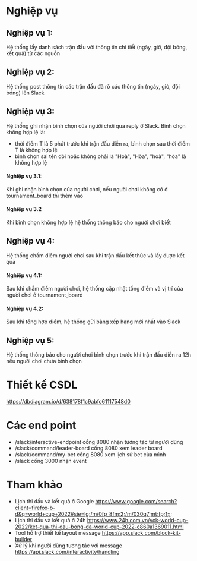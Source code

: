 # Nghiệp vụ

## Nghiệp vụ 1: 
Hệ thống lấy danh sách trận đấu với thông tin chi tiết (ngày, giờ, đội bóng, kết quả) từ các nguồn

## Nghiệp vụ 2:
Hệ thống post thông tin các trận đấu đã rõ các thông tin (ngày, giờ, đội bóng) lên Slack

## Nghiệp vụ 3:
Hệ thống ghi nhận bình chọn của người chơi qua reply ở Slack. Bình chọn không hợp lệ là:

- thời điểm T là 5 phút trước khi trận đấu diễn ra, bình chọn sau thời điểm T là không hợp lệ
- bình chọn sai tên đội hoặc không phải là "Hoà", "Hòa", "hoà", "hòa" là không hợp lệ

#### Nghiệp vụ 3.1:
Khi ghi nhận bình chọn của người chơi, nếu người chơi không có ở tournament_board thì thêm vào

#### Nghiệp vụ 3.2
Khi bình chọn không hợp lệ hệ thống thông báo cho người chơi biết

## Nghiệp vụ 4:
Hệ thống chấm điểm người chơi sau khi trận đấu kết thúc và lấy được kết quả

#### Nghiệp vụ 4.1:
Sau khi chấm điểm người chơi, hệ thống cập nhật tổng điểm và vị trí của người  chơi ở tournament_board

#### Nghiệp vụ 4.2:
Sau khi tổng hợp điểm, hệ thống gửi bảng xếp hạng mới nhất vào Slack

## Nghiệp vụ 5:
Hệ thống thông báo cho người chơi bình chọn trước khi trận đấu diễn ra 12h nếu người chơi chưa bình chọn


# Thiết kế CSDL
https://dbdiagram.io/d/638178f1c9abfc61117548d0


# Các end point
- /slack/interactive-endpoint cổng 8080 nhận tương tác từ người dùng 
- /slack/command/leader-board cổng 8080 xem leader board
- /slack/command/my-bet cổng 8080 xem lịch sử bet của mình
- /slack cổng 3000 nhận event

# Tham khảo
- Lịch thi đấu và kết quả ở Google https://www.google.com/search?client=firefox-b-d&q=world+cup+2022#sie=lg;/m/0fp_8fm;2;/m/030q7;mt;fp;1;;;
- Lịch thi đấu và kết quả ở 24h https://www.24h.com.vn/vck-world-cup-2022/ket-qua-thi-dau-bong-da-world-cup-2022-c860a1369011.html
- Tool hỗ trợ thiết kế layout message https://app.slack.com/block-kit-builder
- Xử lý khi người dùng tương tác với message https://api.slack.com/interactivity/handling
